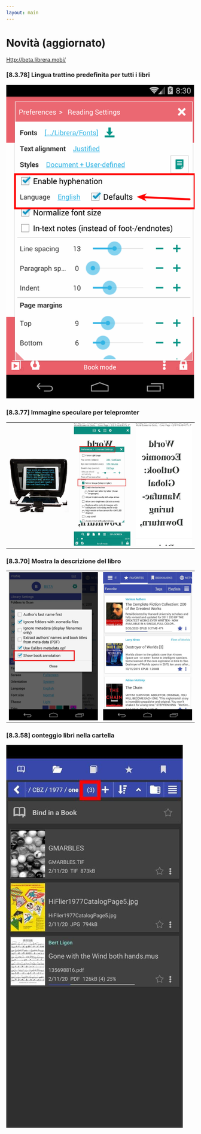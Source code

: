 ```yaml
---
layout: main
---
```


# Novità (aggiornato)
[Http://beta.librera.mobi/](http://beta.librera.mobi/)

### [8.3.78] Lingua trattino predefinita per tutti i libri
<img class="i" src="8.3.78.png" />

### [8.3.77] Immagine speculare per telepromter

||||
|-|-|-|
|![](8.3.77c.jpg)|![](8.3.77a.jpg)|![](8.3.77b.jpg)|

### [8.3.70] Mostra la descrizione del libro

|||
|-|-|
|![](8.3.70a.jpg)|![](8.3.70b.jpg)|


### [8.3.58] conteggio libri nella cartella
<img class="i" src="8.3.58.jpg" />
